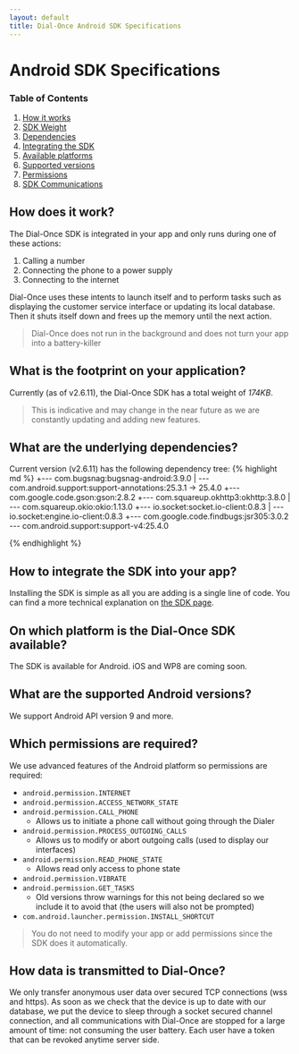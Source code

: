 ```yaml
---
layout: default
title: Dial-Once Android SDK Specifications
---
```


Android SDK Specifications
==========================

### Table of Contents

1.  [How it works](#how-does-it-work)
2.  [SDK Weight](#what-is-the-footprint-on-your-application)
3.  [Dependencies](#what-are-the-underlying-dependencies)
4.  [Integrating the SDK](#how-to-integrate-the-sdk-into-your-app)
5.  [Available platforms](#on-which-platform-is-the-dial-once-sdk-available)
6.  [Supported versions](#what-are-the-supported-android-versions)
7.  [Permissions](#which-permissions-are-required)
8.  [SDK Communications](#how-data-is-transmitted-to-dial-once)

How does it work?
-----------------

The Dial-Once SDK is integrated in your app and only runs during one of these actions:

1.  Calling a number
2.  Connecting the phone to a power supply
3.  Connecting to the internet

Dial-Once uses these intents to launch itself and to perform tasks such as displaying the customer service interface or updating its local database. Then it shuts itself down and frees up the memory until the next action.

> Dial-Once does not run in the background and does not turn your app into a battery-killer

What is the footprint on your application?
------------------------------------------

Currently (as of v2.6.11), the Dial-Once SDK has a total weight of *174KB*.

> This is indicative and may change in the near future as we are constantly updating and adding new features.

What are the underlying dependencies?
------------------------------------------

Current version (v2.6.11) has the following dependency tree:
{% highlight md %}
+--- com.bugsnag:bugsnag-android:3.9.0
|    \--- com.android.support:support-annotations:25.3.1 -> 25.4.0
+--- com.google.code.gson:gson:2.8.2
+--- com.squareup.okhttp3:okhttp:3.8.0
|    \--- com.squareup.okio:okio:1.13.0
+--- io.socket:socket.io-client:0.8.3
|    \--- io.socket:engine.io-client:0.8.3
+--- com.google.code.findbugs:jsr305:3.0.2
\--- com.android.support:support-v4:25.4.0

{% endhighlight %}

How to integrate the SDK into your app?
---------------------------------------

Installing the SDK is simple as all you are adding is a single line of code. You can find a more technical explanation on [the SDK page](/android/howto).

On which platform is the Dial-Once SDK available?
-------------------------------------------------

The SDK is available for Android. iOS and WP8 are coming soon.

What are the supported Android versions?
-------------------------------------------------

We support Android API version 9 and more.

Which permissions are required?
-------------------------------

We use advanced features of the Android platform so permissions are required:

- `android.permission.INTERNET`
- `android.permission.ACCESS_NETWORK_STATE`
- `android.permission.CALL_PHONE`
  - Allows us to initiate a phone call without going through the Dialer
- `android.permission.PROCESS_OUTGOING_CALLS`
  - Allows us to modify or abort outgoing calls (used to display our interfaces)
- `android.permission.READ_PHONE_STATE`
  - Allows read only access to phone state
- `android.permission.VIBRATE`
- `android.permission.GET_TASKS`
  - Old versions throw warnings for this not being declared so we include it to avoid that (the users will also not be prompted)
- `com.android.launcher.permission.INSTALL_SHORTCUT`

> You do not need to modify your app or add permissions since the SDK does it automatically.


How data is transmitted to Dial-Once?
-------------------------------

We only transfer anonymous user data over secured TCP connections (wss and https).
As soon as we check that the device is up to date with our database, we put the device to sleep through a socket secured channel connection, and all communications with Dial-Once are stopped for a large amount of time: not consuming the user battery.
Each user have a token that can be revoked anytime server side.
